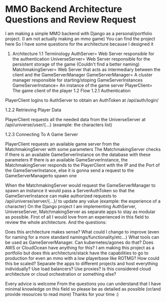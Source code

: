 
# MMO Backend Architecture Questions and Review Request

I am making a simple MMO backend with Django as a personal/portfolio project.
(I am not actually making an mmo game)
You can find the project here
So I have some questions for the architecture because I designed it
1. Architecture
1.1 Terminology
AuthServer= Web Server responsible for the authentication
UniverseServer= Web Server responsible for the persistent storage of the game (Couldn't find a better naming)
MatchmakingServer= Web Server that acts as intermediary between the client and the GameServerManager
GameServerManager= A cluster manager responsible for starting/stoping GameServerInstances
GameServerInstance= An instance of the game server
PlayerClient= The game client of the player
1.2 Flow
1.2.1 Authentication

PlayerClient logins to AuthServer to obtain an AuthToken at /api/auth/login/

1.2.2 Retrieving Player Data

PlayerClient requests all the needed data from the UniverseServer at /api/universe/user/{...} (example: the characters list)

1.2.3 Connecting To A Game Server

PlayerClient requests an available game server from the MatchmakingServer with some parameters
The MatchmakingServer checks if there is an available GameServerInstance on the database with these parameters
If there is an available GameServerInstance, the MatchmakingServer responds to the PlayerClient with the IP and the Port of the GameServerInstance, else it is gonna send a request to the GameServerManagerto spawn one

When the MatchmakingServer would request the GameServerManager to spawn an instance it would pass a ServerAuthToken so that the GameServerInstance can make authorized requests to /api/universe/server/{...}/ to update any value (example: the experience of a character)
On the Django project I am implementing AuthServer, UniverseServer, MatchmakingServer as separate apps to stay as modular as possible.
First of all I would love from an experienced in this field to review the whole architecture.
And the questions:

Does this architecture makes sense? What could I change to improve (even for naming for a more standard namings/functionality/etc...)
What tools can be used as GameServerManager. Can kubernetes/agones do that? Does AWS or CloudOcean have anything for this?
I am making this project as a portfolio but does this architecture/stack have the capabilities to go to production for even an mmo with a low playerbase like ROTMG?
How could this be scaled? Separate the apps to different projects and host everything individually? Use load balancers? Use proxies?
Is this considered cloud architecture or cloud orchestration or something else?

Every advice is welcome
From the questions you can understand that I have minimal knowledge on this field so please be as detailed as possible (or/and provide resources to read more)
Thanks for your time :)

        